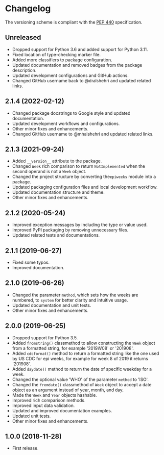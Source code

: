 # Changelog

The versioning scheme is compliant with the [PEP 440] specification.

[PEP 440]: https://peps.python.org/pep-0440/#public-version-identifiers

## Unreleased

- Dropped support for Python 3.6 and added support for Python 3.11.
- Fixed location of type-checking marker file.
- Added more classifiers to package configuration.
- Updated documentation and removed badges from the package description.
- Updated development configurations and GitHub actions.
- Changed GitHub username back to @dralshehri and updated related links.

## 2.1.4 (2022-02-12)

- Changed package docstrings to Google style and updated documentation.
- Updated development workflows and configurations.
- Other minor fixes and enhancements.
- Changed GitHub username to @mhalshehri and updated related links.

## 2.1.3 (2021-09-24)

- Added `__version__` attribute to the package.
- Changed `Week` rich comparison to return `NotImplemented` when the second
  operand is not a `Week` object.
- Changed the project structure by converting the`epiweeks` module into a
  package.
- Updated packaging configuration files and local development workflow.
- Updated documentation structure and theme.
- Other minor fixes and enhancements.

## 2.1.2 (2020-05-24)

- Improved exception messages by including the type or value used.
- Improved PyPI packaging by removing unnecessary files.
- Updated related tests and documentations.

## 2.1.1 (2019-06-27)

- Fixed some typos.
- Improved documentation.

## 2.1.0 (2019-06-26)

- Changed the parameter `method`, which sets how the weeks are numbered, to
  `system` for better clarity and intuitive usage.
- Updated documentation and unit tests.
- Other minor fixes and enhancements.

## 2.0.0 (2019-06-25)

- Dropped support for Python 3.5.
- Added `fromstring()` classmethod to allow constructing the `Week` object from
  a formatted string, for example '2019W08' or '201908'.
- Added `cdcformat()` method to return a formatted string like the one used by
  US CDC for epi weeks, for example for week 8 of 2019 it returns '201908'.
- Added `daydate()` method to return the date of specific weekday for a week.
- Changed the optional value 'WHO' of the parameter `method` to 'ISO'.
- Changed the `fromdate()` classmethod of `Week` object to accept a date object
  as an argument instead of year, month, and day.
- Made the `Week` and `Year` objects hashable.
- Improved rich comparison methods.
- Improved input data validation.
- Updated and improved documentation examples.
- Updated unit tests.
- Other minor fixes and enhancements.

## 1.0.0 (2018-11-28)

- First release.
